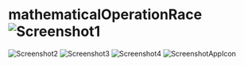# mathematicalOperationRace![Screenshot1](https://user-images.githubusercontent.com/97030026/156256880-e8381d3f-c7e5-4efa-beae-d134ed1a0f7b.jpg)
![Screenshot2](https://user-images.githubusercontent.com/97030026/156256908-3fd14bf2-792c-4723-9827-baff06931b15.jpg)
![Screenshot3](https://user-images.githubusercontent.com/97030026/156256949-b31361db-4e81-4d11-8d68-dc127a7f6c42.jpg)
![Screenshot4](https://user-images.githubusercontent.com/97030026/156256966-2c35df3f-c637-4087-9efc-3891333d2469.jpg)
![ScreenshotAppIcon](https://user-images.githubusercontent.com/97030026/156257185-ded460f5-7cb9-403f-bdcc-48ebc7b2afe1.jpg)
